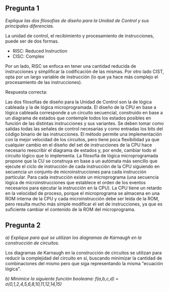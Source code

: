 ## Pregunta 1

_Explique las dos filosofías de diseño para la Unidad de Control y sus principales diferencias._

La unidad de control, el recibimiento y procesamiento de instrucciones, puede ser de dos formas.
- RISC: Reduced Instruction
- CISC: Complex

Por un lado, RISC se enfoca en tener una cantidad reducida de instrucciones y simplificar la codificación de las
mismas. Por otro lado CIST, opta por un largo variable de instrucción (lo que ya hace más complejo el procesamiento
de las instrucciones).

Respuesta correcta:

Las dos filosofías de diseño para la Unidad de Control son la de lógica cableada y la de lógica
microprogramada.
El diseño de la CPU en base a lógica cableada corresponde a un circuito secuencial, construido en
base a un diagrama de estados que contemple todos los estados posibles en función de las distintas
instrucciones y sus variantes. Se deben tomar como salidas todas las señales de control necesarias y
como entradas los bits del código binario de las instrucciones. El método permite una implementación
con la mejor velocidad de los circuitos, pero tiene poca flexibilidad ya que cualquier cambio en el diseño
del set de instrucciones de la CPU hace necesario reescribir el diagrama de estados y, por ende,
cambiar todo el circuito lógico que lo implementa.
La filosofía de lógica microprogramada propone que la CU se construya en base a un autómata más
sencillo que ejecute el ciclo de instrucción de cada instrucción de la CPU siguiendo en secuencia un
conjunto de microinstrucciones para cada instrucción particular. Para cada instrucción existe un
microprograma (una secuencia lógica de microinstrucciones que establece el orden de los eventos
necesarios para ejecutar la instrucción en la CPU). La CPU tiene un retardo en la velocidad de proceso,
porque el microprograma se almacena en una ROM interna de la CPU y cada microinstrucción debe ser
leída de la ROM, pero resulta mucho más simple modificar el set de instrucciones, ya que es suficiente
cambiar el contenido de la ROM del microprograma.

## Pregunta 2

_a) Explique para qué se utilizan los diagramas de Karnaugh en la construcción de circuitos._

Los diagramas de Karnaugh en la construcción de circuitos se utilizan para reducir la complejidad
del circuito en sí, buscando minimizar la cantidad de combinaciones del mismo pero que siga representando
la misma "ecuación lógica".

_b) Minimice la siguiente función booleana: f(a,b,c,d) = σ(0,1,2,4,5,6,8,10,11,12,14,15)_


